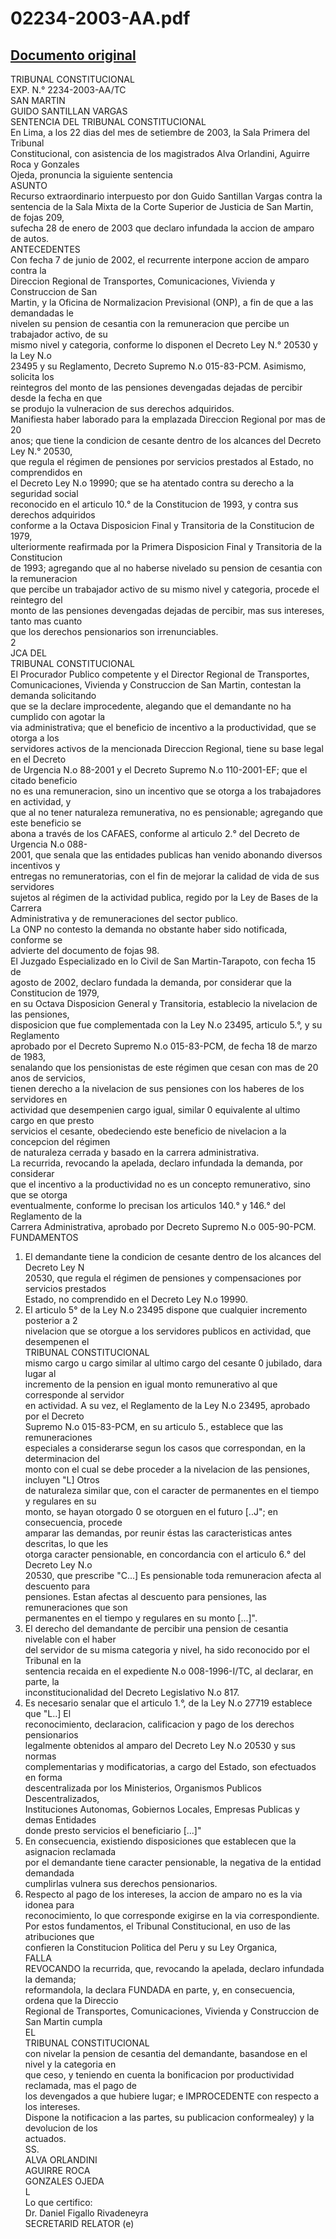 
02234-2003-AA.pdf
=================
  
[Documento original](https://tc.gob.pe/jurisprudencia/2004/02234-2003-AA.pdf)  
---  
TRIBUNAL CONSTITUCIONAL  
EXP. N.° 2234-2003-AA/TC  
SAN MARTIN  
GUIDO SANTILLAN VARGAS  
SENTENCIA DEL TRIBUNAL CONSTITUCIONAL  
En Lima, a los 22 dias del mes de setiembre de 2003, la Sala Primera del Tribunal  
Constitucional, con asistencia de los magistrados Alva Orlandini, Aguirre Roca y Gonzales  
Ojeda, pronuncia la siguiente sentencia  
ASUNTO  
Recurso extraordinario interpuesto por don Guido Santillan Vargas contra la  
sentencia de la Sala Mixta de la Corte Superior de Justicia de San Martin, de fojas 209,  
sufecha 28 de enero de 2003 que declaro infundada la accion de amparo de autos.  
ANTECEDENTES  
Con fecha 7 de junio de 2002, el recurrente interpone accion de amparo contra la  
Direccion Regional de Transportes, Comunicaciones, Vivienda y Construccion de San  
Martin, y la Oficina de Normalizacion Previsional (ONP), a fin de que a las demandadas le  
nivelen su pension de cesantia con la remuneracion que percibe un trabajador activo, de su  
mismo nivel y categoria, conforme lo disponen el Decreto Ley N.° 20530 y la Ley N.o  
23495 y su Reglamento, Decreto Supremo N.o 015-83-PCM. Asimismo, solicita los  
reintegros del monto de las pensiones devengadas dejadas de percibir desde la fecha en que  
se produjo la vulneracion de sus derechos adquiridos.  
Manifiesta haber laborado para la emplazada Direccion Regional por mas de 20  
anos; que tiene la condicion de cesante dentro de los alcances del Decreto Ley N.° 20530,  
que regula el régimen de pensiones por servicios prestados al Estado, no comprendidos en  
el Decreto Ley N.o 19990; que se ha atentado contra su derecho a la seguridad social  
reconocido en el articulo 10.° de la Constitucion de 1993, y contra sus derechos adquiridos  
conforme a la Octava Disposicion Final y Transitoria de la Constitucion de 1979,  
ulteriormente reafirmada por la Primera Disposicion Final y Transitoria de la Constitucion  
de 1993; agregando que al no haberse nivelado su pension de cesantia con la remuneracion  
que percibe un trabajador activo de su mismo nivel y categoria, procede el reintegro del  
monto de las pensiones devengadas dejadas de percibir, mas sus intereses, tanto mas cuanto  
que los derechos pensionarios son irrenunciables.  
2  
JCA DEL  
TRIBUNAL CONSTITUCIONAL  
El Procurador Publico competente y el Director Regional de Transportes,  
Comunicaciones, Vivienda y Construccion de San Martin, contestan la demanda solicitando  
que se la declare improcedente, alegando que el demandante no ha cumplido con agotar la  
via administrativa; que el beneficio de incentivo a la productividad, que se otorga a los  
servidores activos de la mencionada Direccion Regional, tiene su base legal en el Decreto  
de Urgencia N.o 88-2001 y el Decreto Supremo N.o 110-2001-EF; que el citado beneficio  
no es una remuneracion, sino un incentivo que se otorga a los trabajadores en actividad, y  
que al no tener naturaleza remunerativa, no es pensionable; agregando que este beneficio se  
abona a través de los CAFAES, conforme al articulo 2.° del Decreto de Urgencia N.o 088-  
2001, que senala que las entidades publicas han venido abonando diversos incentivos y  
entregas no remuneratorias, con el fin de mejorar la calidad de vida de sus servidores  
sujetos al régimen de la actividad publica, regido por la Ley de Bases de la Carrera  
Administrativa y de remuneraciones del sector publico.  
La ONP no contesto la demanda no obstante haber sido notificada, conforme se  
advierte del documento de fojas 98.  
El Juzgado Especializado en lo Civil de San Martin-Tarapoto, con fecha 15 de  
agosto de 2002, declaro fundada la demanda, por considerar que la Constitucion de 1979,  
en su Octava Disposicion General y Transitoria, establecio la nivelacion de las pensiones,  
disposicion que fue complementada con la Ley N.o 23495, articulo 5.°, y su Reglamento  
aprobado por el Decreto Supremo N.o 015-83-PCM, de fecha 18 de marzo de 1983,  
senalando que los pensionistas de este régimen que cesan con mas de 20 anos de servicios,  
tienen derecho a la nivelacion de sus pensiones con los haberes de los servidores en  
actividad que desempenien cargo igual, similar 0 equivalente al ultimo cargo en que presto  
servicios el cesante, obedeciendo este beneficio de nivelacion a la concepcion del régimen  
de naturaleza cerrada y basado en la carrera administrativa.  
La recurrida, revocando la apelada, declaro infundada la demanda, por considerar  
que el incentivo a la productividad no es un concepto remunerativo, sino que se otorga  
eventualmente, conforme lo precisan los articulos 140.° y 146.° del Reglamento de la  
Carrera Administrativa, aprobado por Decreto Supremo N.o 005-90-PCM.  
FUNDAMENTOS  
1. El demandante tiene la condicion de cesante dentro de los alcances del Decreto Ley N  
20530, que regula el régimen de pensiones y compensaciones por servicios prestados  
Estado, no comprendido en el Decreto Ley N.o 19990.  
2. El articulo 5° de la Ley N.o 23495 dispone que cualquier incremento posterior a 2  
nivelacion que se otorgue a los servidores publicos en actividad, que desempenen el  
TRIBUNAL CONSTITUCIONAL  
mismo cargo u cargo similar al ultimo cargo del cesante 0 jubilado, dara lugar al  
incremento de la pension en igual monto remunerativo al que corresponde al servidor  
en actividad. A su vez, el Reglamento de la Ley N.o 23495, aprobado por el Decreto  
Supremo N.o 015-83-PCM, en su articulo 5., establece que las remuneraciones  
especiales a considerarse segun los casos que correspondan, en la determinacion del  
monto con el cual se debe proceder a la nivelacion de las pensiones, incluyen "L] Otros  
de naturaleza similar que, con el caracter de permanentes en el tiempo y regulares en su  
monto, se hayan otorgado 0 se otorguen en el futuro [..J"; en consecuencia, procede  
amparar las demandas, por reunir éstas las caracteristicas antes descritas, lo que les  
otorga caracter pensionable, en concordancia con el articulo 6.° del Decreto Ley N.o  
20530, que prescribe "C...] Es pensionable toda remuneracion afecta al descuento para  
pensiones. Estan afectas al descuento para pensiones, las remuneraciones que son  
permanentes en el tiempo y regulares en su monto [...]".  
3. El derecho del demandante de percibir una pension de cesantia nivelable con el haber  
del servidor de su misma categoria y nivel, ha sido reconocido por el Tribunal en la  
sentencia recaida en el expediente N.o 008-1996-I/TC, al declarar, en parte, la  
inconstitucionalidad del Decreto Legislativo N.o 817.  
4. Es necesario senalar que el articulo 1.°, de la Ley N.o 27719 establece que "L..] El  
reconocimiento, declaracion, calificacion y pago de los derechos pensionarios  
legalmente obtenidos al amparo del Decreto Ley N.o 20530 y sus normas  
complementarias y modificatorias, a cargo del Estado, son efectuados en forma  
descentralizada por los Ministerios, Organismos Publicos Descentralizados,  
Instituciones Autonomas, Gobiernos Locales, Empresas Publicas y demas Entidades  
donde presto servicios el beneficiario [...]"  
5. En consecuencia, existiendo disposiciones que establecen que la asignacion reclamada  
por el demandante tiene caracter pensionable, la negativa de la entidad demandada  
cumplirlas vulnera sus derechos pensionarios.  
6. Respecto al pago de los intereses, la accion de amparo no es la via idonea para  
reconocimiento, lo que corresponde exigirse en la via correspondiente.  
Por estos fundamentos, el Tribunal Constitucional, en uso de las atribuciones que  
confieren la Constitucion Politica del Peru y su Ley Organica,  
FALLA  
REVOCANDO la recurrida, que, revocando la apelada, declaro infundada la demanda;  
reformandola, la declara FUNDADA en parte, y, en consecuencia, ordena que la Direccio  
Regional de Transportes, Comunicaciones, Vivienda y Construccion de San Martin cumpla  
EL  
TRIBUNAL CONSTITUCIONAL  
con nivelar la pension de cesantia del demandante, basandose en el nivel y la categoria en  
que ceso, y teniendo en cuenta la bonificacion por productividad reclamada, mas el pago de  
los devengados a que hubiere lugar; e IMPROCEDENTE con respecto a los intereses.  
Dispone la notificacion a las partes, su publicacion conformealey) y la devolucion de los  
actuados.  
SS.  
ALVA ORLANDINI  
AGUIRRE ROCA  
GONZALES OJEDA  
L  
Lo que certifico:  
Dr. Daniel Figallo Rivadeneyra  
SECRETARID RELATOR (e)
